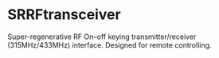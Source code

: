 # SRRFtransceiver
Super-regenerative RF On–off keying transmitter/receiver (315MHz/433MHz) interface. Designed for remote controlling. 
